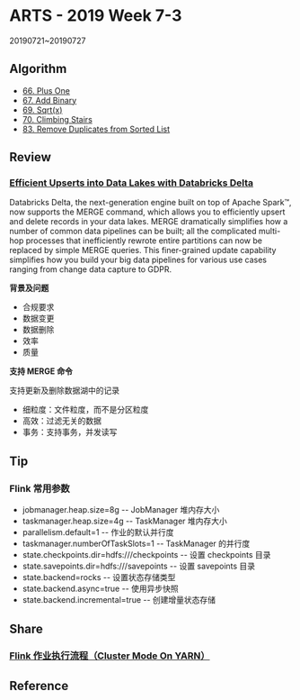 # ARTS - 2019 Week 7-3

20190721~20190727

## Algorithm

- [66. Plus One](https://leetcode.com/problems/plus-one/)
- [67. Add Binary](https://leetcode.com/problems/add-binary/)
- [69. Sqrt(x)](https://leetcode.com/problems/sqrtx)
- [70. Climbing Stairs](https://leetcode.com/problems/climbing-stairs/)
- [83. Remove Duplicates from Sorted List](https://leetcode.com/problems/remove-duplicates-from-sorted-list/)

## Review

### [Efficient Upserts into Data Lakes with Databricks Delta](https://databricks.com/blog/2019/03/19/efficient-upserts-into-data-lakes-databricks-delta.html)

Databricks Delta, the next-generation engine built on top of Apache Spark™, now supports the MERGE command, which allows you to efficiently upsert and delete records in your data lakes. MERGE dramatically simplifies how a number of common data pipelines can be built; all the complicated multi-hop processes that inefficiently rewrote entire partitions can now be replaced by simple MERGE queries. This finer-grained update capability simplifies how you build your big data pipelines for various use cases ranging from change data capture to GDPR.

**背景及问题**

- 合规要求
- 数据变更
- 数据删除
- 效率
- 质量

**支持 MERGE 命令**

支持更新及删除数据湖中的记录

- 细粒度：文件粒度，而不是分区粒度
- 高效：过滤无关的数据
- 事务：支持事务，并发读写

## Tip

### Flink 常用参数

- jobmanager.heap.size=8g -- JobManager 堆内存大小
- taskmanager.heap.size=4g -- TaskManager 堆内存大小
- parallelism.default=1 -- 作业的默认并行度
- taskmanager.numberOfTaskSlots=1 -- TaskManager 的并行度
- state.checkpoints.dir=hdfs:///checkpoints -- 设置 checkpoints 目录
- state.savepoints.dir=hdfs:///savepoints -- 设置 savepoints 目录
- state.backend=rocks -- 设置状态存储类型
- state.backend.async=true -- 使用异步快照
- state.backend.incremental=true -- 创建增量状态存储

## Share

### [Flink 作业执行流程（Cluster Mode On YARN）](../../share/2019/flink-job-execution-process.md)

## Reference
